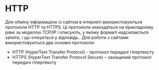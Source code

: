 # HTTP

Для обміну інформацією із сайтом в інтернеті використовуються протоколи HTTP та HTTPS. Ці протоколи знаходяться на прикладному рівні за моделлю TCP/IP і описують, у якому форматі надсилаються запити, і що очікується у відповідь.. Для роботи з сайтами використовуються два основні протоколи:

-   HTTP (HyperText Transfer Protocol) - протокол передачі гіпертексту
-   HTTPS (HyperText Transfer Protocol Secure) – захищений протокол передачі гіпертексту
